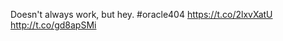Doesn't always work, but hey. #oracle404 <a href="https://t.co/2lxvXatU">https://t.co/2lxvXatU</a> <a href="http://t.co/gd8apSMi">http://t.co/gd8apSMi</a>